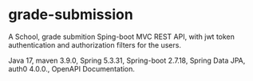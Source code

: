 # grade-submission
A School, grade submition Sping-boot MVC REST API, 
with jwt token authentication and authorization 
filters for the users.

Java 17, maven 3.9.0, Spring 5.3.31, Spring-boot 2.7.18, 
Spring Data JPA, auth0 4.0.0., OpenAPI Documentation.
